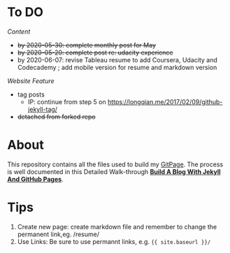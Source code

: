 

# To DO 

*Content*

  - ~~by 2020-05-30: complete monthly post for May~~
  - ~~by 2020-05-20: complete post re: udacity experience~~ 
  - by 2020-06-07: revise Tableau resume to add Coursera, Udacity and Codecademy ; add mobile version for resume and markdown version 

*Website Feature* 

 - tag posts
    *   IP: continue from step 5 on https://longqian.me/2017/02/09/github-jekyll-tag/ 
 - ~~detached from forked repo~~ 

# About 
This repository contains all the files used to build my [GitPage](https://tanyayt.github.io/). The process is well documented in this 
Detailed Walk-through [**Build A Blog With Jekyll And GitHub Pages**](http://www.smashingmagazine.com/2014/08/01/build-blog-jekyll-github-pages/). 

# Tips
1.  Create new page: create markdown file and remember to change the permanent link,eg. /resume/
2.  Use Links: Be sure to use permannt links, e.g. `{{ site.baseurl }}/`



